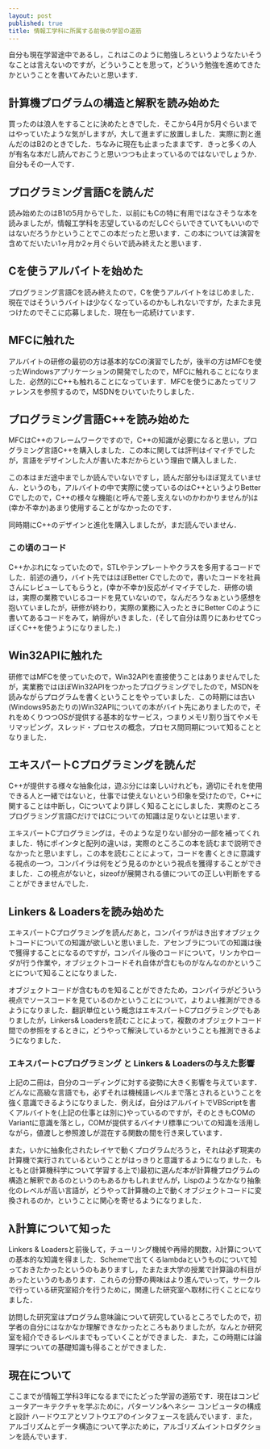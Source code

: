 ```yaml
---
layout: post
published: true
title: 情報工学科に所属する前後の学習の道筋
---
```

自分も現在学習途中であるし，これはこのように勉強しろというようなたいそうなことは言えないのですが，どういうことを思って，どういう勉強を進めてきたかということを書いてみたいと思います．

## 計算機プログラムの構造と解釈を読み始めた
買ったのは浪人をすることに決めたときでした．そこから4月か5月ぐらいまではやっていたような気がしますが，大して進まずに放置しました．実際に割と進んだのはB2のときでした．ちなみに現在も止まったままです．きっと多くの人が有名な本だし読んでおこうと思いつつも止まっているのではないでしょうか．自分もその一人です．

## プログラミング言語Cを読んだ
読み始めたのはB1の5月からでした．以前にもCの特に有用ではなさそうな本を読みましたが，情報工学科を志望しているのだしCぐらいできていてもいいのではないだろうかということでこの本だったと思います．この本については演習を含めてだいたい1ヶ月か2ヶ月ぐらいで読み終えたと思います．

## Cを使うアルバイトを始めた
プログラミング言語Cを読み終えたので，Cを使うアルバイトをはじめました．現在ではそういうバイトは少なくなっているのかもしれないですが，たまたま見つけたのでそこに応募しました．現在も一応続けています．

## MFCに触れた
アルバイトの研修の最初の方は基本的なCの演習でしたが，後半の方はMFCを使ったWindowsアプリケーションの開発でしたので，MFCに触れることになりました．必然的にC++も触れることになっています．MFCを使うにあたってリファレンスを参照するので，MSDNをひいていたりしました．

## プログラミング言語C++を読み始めた
MFCはC++のフレームワークですので，C++の知識が必要になると思い，プログラミング言語C++を購入しました．この本に関しては評判はイマイチでしたが，言語をデザインした人が書いた本だからという理由で購入しました．

この本はまだ途中までしか読んでいないですし，読んだ部分もほぼ覚えていません．というのも，アルバイトの中で実際に使っているのはC++というよりBetter Cでしたので，C++の様々な機能(と呼んで差し支えないのかわかりませんが)は(幸か不幸か)あまり使用することがなかったのです．

同時期にC++のデザインと進化を購入しましたが，まだ読んでいません．

### この頃のコード
C++かぶれになっていたので，STLやテンプレートやクラスを多用するコードでした．前述の通り，バイト先ではほぼBetter Cでしたので，書いたコードを社員さんにレビューしてもらうと，(幸か不幸か)反応がイマイチでした．研修の頃は，実際の業務でいじるコードを見ていないので，なんだろうなぁという感想を抱いていましたが，研修が終わり，実際の業務に入ったときにBetter Cのように書いてあるコードをみて，納得がいきました．(そして自分は周りにあわせてCっぽくC++を使うようになりました．)

## Win32APIに触れた
研修ではMFCを使っていたので，Win32APIを直接使うことはありませんでしたが，実業務ではほぼWin32APIをつかったプログラミングでしたので，MSDNを読みながらプログラムを書くということをやっていました．この時期には古い(Windows95あたりの)Win32APIについての本がバイト先にありましたので，それをめくりつつOSが提供する基本的なサービス，つまりメモリ割り当てやメモリマッピング，スレッド・プロセスの概念，プロセス間同期について知ることとなりました．

## エキスパートCプログラミングを読んだ
C++が提供する様々な抽象化は，遊ぶ分には楽しいけれども，適切にそれを使用できる人と一緒ではないと，仕事では使えないという印象を受けたので，C++に関することは中断し，Cについてより詳しく知ることにしました．実際のところプログラミング言語CだけではCについての知識は足りないとは思います．

エキスパートCプログラミングは，そのような足りない部分の一部を補ってくれました．特にポインタと配列の違いは，実際のところこの本を読むまで説明できなかったと思いますし，この本を読むことによって，コードを書くときに意識する視点の一つ，コンパイラは何をどう見るのかという視点を獲得することができました．この視点がないと，sizeofが展開される値についての正しい判断をすることができませんでした．

## Linkers & Loadersを読み始めた
エキスパートCプログラミングを読んだあと，コンパイラがはき出すオブジェクトコードについての知識が欲しいと思いました．アセンブラについての知識は後で獲得することになるのですが，コンパイル後のコードについて，リンカやローダが行う作業や，オブジェクトコードそれ自体が含むものがなんなのかということについて知ることになりました．

オブジェクトコードが含むものを知ることができたため，コンパイラがどういう視点でソースコードを見ているのかということについて，よりよい推測ができるようになりました．翻訳単位という概念はエキスパートCプログラミングでもありましたが，Linkers& Loadersを読むことによって，複数のオブジェクトコード間での参照をするときに，どうやって解決しているかということも推測できるようになりました．

### エキスパートCプログラミング と Linkers & Loadersの与えた影響
上記の二冊は，自分のコーディングに対する姿勢に大きく影響を与えています．どんなに高級な言語でも，必ずそれは機械語レベルまで落とされるということを強く意識できるようになりました．例えば，自分はアルバイトでVBScriptを書くアルバイトを(上記の仕事とは別に)やっているのですが，そのときもCOMのVariantに意識を落とし，COMが提供するバイナリ標準についての知識を活用しながら，値渡しと参照渡しが混在する関数の間を行き来しています．

また，いかに抽象化されたレイヤで動くプログラムだろうと，それは必ず現実の計算機で実行されているということがはっきりと意識するようになりました．もともと(計算機科学について学習する上で)最初に選んだ本が計算機プログラムの構造と解釈であるのというのもあるかもしれませんが，Lispのようなかなり抽象化のレベルが高い言語が，どうやって計算機の上で動くオブジェクトコードに変換されるのか，ということに関心を寄せるようになりました．

## λ計算について知った
Linkers & Loadersと前後して，チューリング機械や再帰的関数，λ計算についての基本的な知識を得ました．Schemeで出てくるlambdaというものについて知っておきたかったというのもありますし，たまたま大学の授業で計算論の科目があったというのもあります．これらの分野の興味はより進んでいって，サークルで行っている研究室紹介を行うために，関連した研究室へ取材に行くことになりました．

訪問した研究室はプログラム意味論について研究しているところでしたので，初学者の自分にはなかなか理解できなかったところもありましたが，なんとか研究室を紹介できるレベルまでもっていくことができました．また，この時期には論理学についての基礎知識も得ることができました．

## 現在について

ここまでが情報工学科3年になるまでにたどった学習の道筋です．現在はコンピュータアーキテクチャを学ぶために，パターソン&ヘネシー コンピュータの構成と設計 ハードウエアとソフトウエアのインタフェースを読んでいます．また，アルゴリズムとデータ構造について学ぶために，アルゴリズムイントロダクションを読んでいます．

